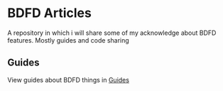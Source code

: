 # BDFD Articles
A repository in which i will share some of my acknowledge about BDFD features. Mostly guides and code sharing

## Guides
View guides about BDFD things in [Guides](../blob/main/Guides)

